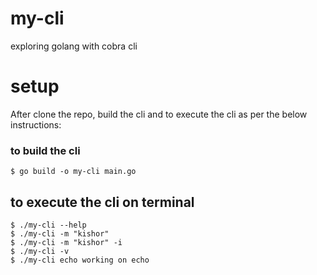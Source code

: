 # my-cli
exploring golang with cobra cli

# setup
After clone the repo, build the cli and to execute the cli as per the below instructions:

### to build the cli
```
$ go build -o my-cli main.go
```

## to execute the cli on terminal
```
$ ./my-cli --help
$ ./my-cli -m "kishor"
$ ./my-cli -m "kishor" -i 
$ ./my-cli -v  
$ ./my-cli echo working on echo 
```

